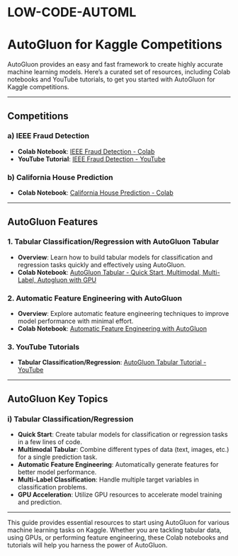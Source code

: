 # LOW-CODE-AUTOML
# AutoGluon for Kaggle Competitions

AutoGluon provides an easy and fast framework to create highly accurate machine learning models. Here’s a curated set of resources, including Colab notebooks and YouTube tutorials, to get you started with AutoGluon for Kaggle competitions.

---

## Competitions

### a) IEEE Fraud Detection
- **Colab Notebook**: [IEEE Fraud Detection - Colab](https://colab.research.google.com/drive/1321cIbrm84IhS4GVEElW6tpbvI9U2Kd5?usp=sharing)
- **YouTube Tutorial**: [IEEE Fraud Detection - YouTube](https://youtu.be/rVN0MS3MW0U)

### b) California House Prediction
- **Colab Notebook**: [California House Prediction - Colab](https://colab.research.google.com/drive/1SxWMGlvODV0MmjBu7qrpVp7hTNNIrfxL?usp=sharing)

---

## AutoGluon Features

### 1. Tabular Classification/Regression with AutoGluon Tabular
- **Overview**: Learn how to build tabular models for classification and regression tasks quickly and effectively using AutoGluon.
- **Colab Notebook**: [AutoGluon Tabular - Quick Start, Multimodal, Multi-Label, Autogluon with GPU](https://colab.research.google.com/drive/1ji91abSkN-AuvLRgdltfdNjJyzM3AUa1?usp=sharing)

### 2. Automatic Feature Engineering with AutoGluon
- **Overview**: Explore automatic feature engineering techniques to improve model performance with minimal effort.
- **Colab Notebook**: [Automatic Feature Engineering with AutoGluon](https://colab.research.google.com/drive/1HM3hHJW6cXrwq4uEVqYeMMmUfw30_MuL?usp=sharing)

### 3. YouTube Tutorials
- **Tabular Classification/Regression**: [AutoGluon Tabular Tutorial - YouTube](https://youtu.be/JHnRIN1IrKg)

---

## AutoGluon Key Topics

### i) Tabular Classification/Regression
- **Quick Start**: Create tabular models for classification or regression tasks in a few lines of code.
- **Multimodal Tabular**: Combine different types of data (text, images, etc.) for a single prediction task.
- **Automatic Feature Engineering**: Automatically generate features for better model performance.
- **Multi-Label Classification**: Handle multiple target variables in classification problems.
- **GPU Acceleration**: Utilize GPU resources to accelerate model training and prediction.

---

This guide provides essential resources to start using AutoGluon for various machine learning tasks on Kaggle. Whether you are tackling tabular data, using GPUs, or performing feature engineering, these Colab notebooks and tutorials will help you harness the power of AutoGluon.



